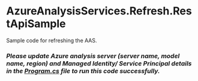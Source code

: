 # AzureAnalysisServices.Refresh.RestApiSample
Sample code for refreshing the AAS.


### *Please update **Azure analysis server** (server name, model name, region) and Managed Identity/ Service Principal details in the [Program.cs](./RestApiSample/Program.cs) file to run this code successfully.*
